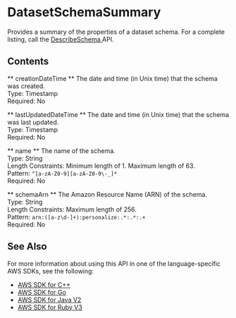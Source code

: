 # DatasetSchemaSummary<a name="API_DatasetSchemaSummary"></a>

Provides a summary of the properties of a dataset schema\. For a complete listing, call the [ DescribeSchema ](API_DescribeSchema.md) API\.

## Contents<a name="API_DatasetSchemaSummary_Contents"></a>

 ** creationDateTime **   <a name="personalize-Type-DatasetSchemaSummary-creationDateTime"></a>
The date and time \(in Unix time\) that the schema was created\.  
Type: Timestamp  
Required: No

 ** lastUpdatedDateTime **   <a name="personalize-Type-DatasetSchemaSummary-lastUpdatedDateTime"></a>
The date and time \(in Unix time\) that the schema was last updated\.  
Type: Timestamp  
Required: No

 ** name **   <a name="personalize-Type-DatasetSchemaSummary-name"></a>
The name of the schema\.  
Type: String  
Length Constraints: Minimum length of 1\. Maximum length of 63\.  
Pattern: `^[a-zA-Z0-9][a-zA-Z0-9\-_]*`   
Required: No

 ** schemaArn **   <a name="personalize-Type-DatasetSchemaSummary-schemaArn"></a>
The Amazon Resource Name \(ARN\) of the schema\.  
Type: String  
Length Constraints: Maximum length of 256\.  
Pattern: `arn:([a-z\d-]+):personalize:.*:.*:.+`   
Required: No

## See Also<a name="API_DatasetSchemaSummary_SeeAlso"></a>

For more information about using this API in one of the language\-specific AWS SDKs, see the following:
+  [ AWS SDK for C\+\+](https://docs.aws.amazon.com/goto/SdkForCpp/personalize-2018-05-22/DatasetSchemaSummary) 
+  [ AWS SDK for Go](https://docs.aws.amazon.com/goto/SdkForGoV1/personalize-2018-05-22/DatasetSchemaSummary) 
+  [ AWS SDK for Java V2](https://docs.aws.amazon.com/goto/SdkForJavaV2/personalize-2018-05-22/DatasetSchemaSummary) 
+  [ AWS SDK for Ruby V3](https://docs.aws.amazon.com/goto/SdkForRubyV3/personalize-2018-05-22/DatasetSchemaSummary) 